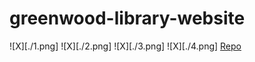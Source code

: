 # greenwood-library-website
![X][./1.png]
![X][./2.png]
![X][./3.png]
![X][./4.png]
[Repo](https://github.com/VesperQuartz/greenwood-library-website)
